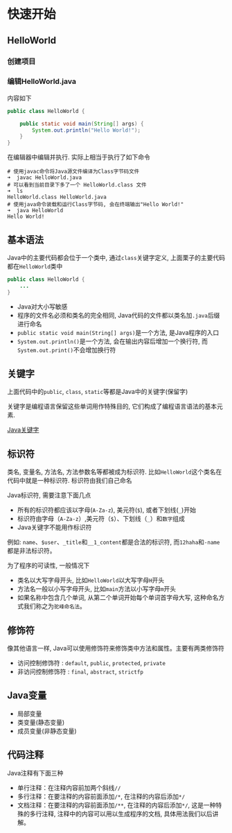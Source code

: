 # 快速开始

## HelloWorld

### 创建项目

### 编辑HelloWorld.java

内容如下

```java
public class HelloWorld {

    public static void main(String[] args) {
        System.out.println("Hello World!");
    }
}
```

在编辑器中编辑并执行. 实际上相当于执行了如下命令

```shell
# 使用javac命令将Java源文件编译为Class字节码文件
➜  javac HelloWorld.java
# 可以看到当前目录下多了一个 HelloWorld.class 文件
➜  ls
HelloWorld.class HelloWorld.java
# 使用java命令装载和运行Class字节码, 会在终端输出"Hello World!"
➜  java HelloWorld
Hello World!
```

## 基本语法

Java中的主要代码都会位于一个类中, 通过`class`关键字定义, 上面栗子的主要代码都在`HelloWorld`类中

```java
public class HelloWorld {
    ...
}
```

* Java对大小写敏感
* 程序的文件名必须和类名的完全相同, Java代码的文件都以类名加`.java`后缀进行命名
* `public static void main(String[] args)`是一个方法, 是Java程序的入口
* `System.out.println()`是一个方法, 会在输出内容后增加一个换行符, 而`System.out.print()`不会增加换行符

## 关键字

上面代码中的`public`, `class`, `static`等都是Java中的关键字(保留字)

关键字是编程语言保留这些单词用作特殊目的, 它们构成了编程语言语法的基本元素.

[Java关键字](https://baike.baidu.com/item/java%E5%85%B3%E9%94%AE%E5%AD%97/5808816?fr=aladdin)

## 标识符

类名, 变量名, 方法名, 方法参数名等都被成为标识符. 比如`HelloWorld`这个类名在代码中就是一种标识符. 标识符由我们自己命名

Java标识符, 需要注意下面几点

* 所有的标识符都应该以字母(`A-Za-z`), 美元符(`$`), 或者下划线(`_`)开始
* 标识符由字母（`A-Za-z`）,美元符（`$`）、下划线（`_`）和`数字`组成
* Java关键字不能用作标识符

例如: `name`、`$user`、`_title`和`__1_content`都是合法的标识符, 而`12haha`和`-name`都是非法标识符。

为了程序的可读性, 一般情况下

* 类名以大写字母开头, 比如`HelloWorld`以大写字母`H`开头
* 方法名一般以小写字母开头, 比如`main`方法以小写字母`m`开头
* 如果名称中包含几个单词, 从第二个单词开始每个单词首字母大写, 这种命名方式我们称之为`驼峰命名法`。

## 修饰符

像其他语言一样, Java可以使用修饰符来修饰类中方法和属性。主要有两类修饰符

- 访问控制修饰符 : `default`, `public`, `protected`, `private`
- 非访问控制修饰符 : `final`, `abstract`, `strictfp`

## Java变量

- 局部变量
- 类变量(静态变量)
- 成员变量(非静态变量)

## 代码注释

Java注释有下面三种

* 单行注释：在注释内容前加两个斜线`//`
* 多行注释：在要注释的内容前面添加`/*`, 在注释的内容后添加`*/`
* 文档注释：在要注释的内容前面添加`/**`, 在注释的内容后添加`*/`, 这是一种特殊的多行注释, 注释中的内容可以用以生成程序的文档, 具体用法我们以后讲解。
